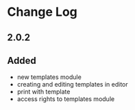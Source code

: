 # Change Log

## 2.0.2
## Added
- new templates module
- creating and editing templates in editor
- print with template
- access rights to templates module
